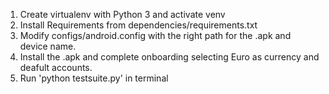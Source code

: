 1. Create virtualenv with Python 3 and activate venv
2. Install Requirements from dependencies/requirements.txt
3. Modify configs/android.config with the right path for the .apk and device name.
4. Install the .apk and complete onboarding selecting Euro as currency and deafult accounts.
5. Run 'python testsuite.py' in terminal
